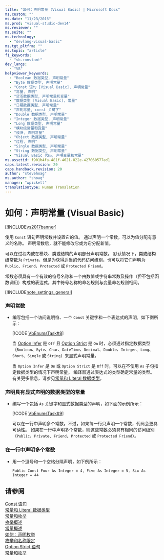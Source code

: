 ```yaml
---
title: "如何：声明常量 (Visual Basic) | Microsoft Docs"
ms.custom: ""
ms.date: "11/23/2016"
ms.prod: "visual-studio-dev14"
ms.reviewer: ""
ms.suite: ""
ms.technology: 
  - "devlang-visual-basic"
ms.tgt_pltfrm: ""
ms.topic: "article"
f1_keywords: 
  - "vb.constant"
dev_langs: 
  - "VB"
helpviewer_keywords: 
  - "Boolean 数据类型, 声明常量"
  - "Byte 数据类型, 声明常量"
  - "Const 语句 [Visual Basic], 声明常量"
  - "常量, 声明"
  - "货币数据类型, 声明常量和变量"
  - "数据类型 [Visual Basic], 常量"
  - "日期数据类型, 声明常量"
  - "声明常量, const 关键字"
  - "Double 数据类型, 声明常量"
  - "Integer 数据类型, 声明常量"
  - "Long 数据类型, 声明常量"
  - "模块级常量和变量"
  - "模块, 声明常量"
  - "Object 数据类型, 声明常量"
  - "过程, 声明"
  - "Single 数据类型, 声明常量"
  - "String 数据类型, 声明常量"
  - "Visual Basic 代码, 声明变量和常量"
ms.assetid: f901b4fa-481f-4621-822e-427060577ad1
caps.latest.revision: 20
caps.handback.revision: 20
author: "stevehoag"
ms.author: "shoag"
manager: "wpickett"
translationtype: Human Translation
---
```

# 如何：声明常量 (Visual Basic)
[!INCLUDE[vs2017banner](../../../../csharp/includes/vs2017banner.md)]

使用 `Const` 语句声明常数并设置它的值。  通过声明一个常数，可以为值分配有意义的名称。  声明常数后，就不能修改它或为它分配新值。  
  
 可以在过程内或在模块、类或结构的声明部分声明常数。  默认情况下，类或结构级常数为 `Private`，但是为获得适当的代码访问级别，也可以将它们声明为 `Public`、`Friend`、`Protected` 或 `Protected Friend`。  
  
 常数必须具有一个有效的符号名称和一个由数值或字符串常数及操作（但不包括函数调用）构成的表达式，其中符号名称的命名规则与变量命名规则相同。  
  
 [!INCLUDE[note_settings_general](../../../../csharp/language-reference/compiler-messages/includes/note_settings_general_md.md)]  
  
### 声明常数  
  
-   编写包括一个访问说明符、一个 `Const` 关键字和一个表达式的声明，如下例所示：  
  
     [!CODE [VbEnumsTask#8](../CodeSnippet/VS_Snippets_VBCSharp/VbEnumsTask#8)]  
  
     当 [Option Infer](../../../../visual-basic/language-reference/statements/option-infer-statement.md) 是 `Off` 且 [Option Strict](../../../../visual-basic/language-reference/statements/option-strict-statement.md) 是 `On` 时，必须通过指定数据类型（`Boolean`、`Byte`、`Char`、`DateTime`、`Decimal`、`Double`、`Integer`、`Long`、`Short`、`Single` 或 `String`）来显式声明常量。  
  
     当 `Option Infer` 是 `On` 或 `Option Strict` 是 `Off` 时，可以在不使用 `As` 子句指定数据类型的情况下声明常量。  编译器通过表达式的类型确定常量的类型。  有关更多信息，请参见[常量和 Literal 数据类型](../../../../visual-basic/programming-guide/language-features/constants-enums/constant-and-literal-data-types.md)。  
  
### 声明具有显式声明的数据类型的常量  
  
-   编写一个包括 `As` 关键字和显式数据类型的声明，如下面的示例所示：  
  
     [!CODE [VbEnumsTask#9](../CodeSnippet/VS_Snippets_VBCSharp/VbEnumsTask#9)]  
  
     可以在一行中声明多个常数，不过，如果每一行只声明一个常数，代码会更具可读性。  如果在一行中声明多个常数，则这些常数必须具有相同的访问级别（`Public`、`Private`、`Friend`、`Protected` 或 `Protected Friend`）。  
  
### 在一行中声明多个常数  
  
-   用一个逗号和一个空格分隔声明，如下例所示：  
  
    ```  
    Public Const Four As Integer = 4, Five As Integer = 5, Six As Integer = 44  
    ```  
  
## 请参阅  
 [Const 语句](../../../../visual-basic/language-reference/statements/const-statement.md)   
 [常量和 Literal 数据类型](../../../../visual-basic/programming-guide/language-features/constants-enums/constant-and-literal-data-types.md)   
 [常量和枚举](../../../../visual-basic/programming-guide/language-features/constants-enums/index.md)   
 [枚举概述](../../../../visual-basic/programming-guide/language-features/constants-enums/enumerations-overview.md)   
 [常量概述](../../../../visual-basic/programming-guide/language-features/constants-enums/constants-overview.md)   
 [如何：声明枚举](../../../../visual-basic/programming-guide/language-features/constants-enums/how-to-declare-enumerations.md)   
 [枚举和名称限定](../../../../visual-basic/programming-guide/language-features/constants-enums/enumerations-and-name-qualification.md)   
 [Option Strict 语句](../../../../visual-basic/language-reference/statements/option-strict-statement.md)   
 [常量和枚举](../../../../visual-basic/language-reference/constants-and-enumerations.md)